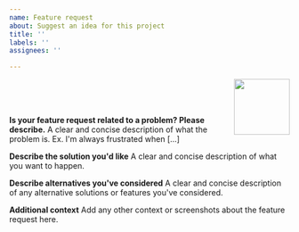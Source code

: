 ```yaml
---
name: Feature request
about: Suggest an idea for this project
title: ''
labels: ''
assignees: ''

---
```


<img src="../assets/k9s_small.png" align="right" width="100" height="auto"/>

<br/>
<br/>
<br/>


**Is your feature request related to a problem? Please describe.**
A clear and concise description of what the problem is. Ex. I'm always frustrated when [...]

**Describe the solution you'd like**
A clear and concise description of what you want to happen.

**Describe alternatives you've considered**
A clear and concise description of any alternative solutions or features you've considered.

**Additional context**
Add any other context or screenshots about the feature request here.
